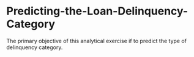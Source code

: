 # Predicting-the-Loan-Delinquency-Category
The primary objective of this analytical exercise if to predict the type of delinquency category.
